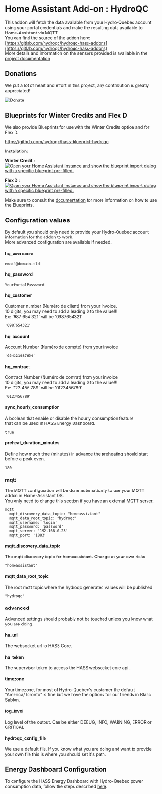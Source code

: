 # Home Assistant Add-on : HydroQC

This addon will fetch the data available from your Hydro-Quebec account using your portal credentials and make the resulting data available to Home-Assistant via MQTT.\
You can find the source of the addon here: [https://gitlab.com/hydroqc/hydroqc-hass-addons](https://gitlab.com/hydroqc/hydroqc-hass-addons) \
More details and information on the sensors provided is available in the [project documentation](https://hydroqc.ca)

## Donations

We put a lot of heart and effort in this project, any contribution is greatly appreciated!

[![Donate](https://img.shields.io/badge/Donate-Hydroqc-green)](https://hydroqc.ca/en/donations)

## Blueprints for Winter Credits and Flex D

We also provide Blueprints for use with the Winter Credits option and for Flex D.

https://github.com/hydroqc/hass-blueprint-hydroqc

Installation:

**Winter Credit** : [![Open your Home Assistant instance and show the blueprint import dialog with a specific blueprint pre-filled.](https://my.home-assistant.io/badges/blueprint_import.svg)](https://my.home-assistant.io/redirect/blueprint_import/?blueprint_url=https%3A%2F%2Fraw.githubusercontent.com%2Fhydroqc%2Fhass-blueprint-hydroqc%2Fmain%2Fhydroqc-winter-credits.yaml)

**Flex D** : [![Open your Home Assistant instance and show the blueprint import dialog with a specific blueprint pre-filled.](https://my.home-assistant.io/badges/blueprint_import.svg)](https://my.home-assistant.io/redirect/blueprint_import/?blueprint_url=https%3A%2F%2Fraw.githubusercontent.com%2Fhydroqc%2Fhass-blueprint-hydroqc%2Fmain%2Fhydroqc-flex-d.yaml)

Make sure to consult the [documentation](https://hydroqc.ca/en/docs) for more information on how to use the Blueprints.

## Configuration values

By default you should only need to provide your Hydro-Quebec account information for the addon to work. \
More advanced configuration are available if needed.

#### hq_username

```email@domain.tld```

#### hq_password

```YourPortalPassword```

#### hq_customer

Customer number (Numéro de client) from your invoice.\
10 digits, you may need to add a leading 0 to the value!!!\
Ex: '987 654 321' will be '0987654321'

```'0987654321'```

#### hq_account

Account Number (Numéro de compte) from your invoice

```'654321987654'```

#### hq_contract
Contract Number (Numéro de contrat) from your invoice\
10 digits, you may need to add a leading 0 to the value!!!\
Ex: '123 456 789' will be '0123456789'

```'0123456789'```

#### sync_hourly_consumption
A boolean that enable or disable the hourly consumption feature\
that can be used in HASS Energy Dashboard.

```true```

#### preheat_duration_minutes
Define how much time (minutes) in advance
the preheating should start before a peak event

```180```

### mqtt

The MQTT configuration will be done automatically to use your MQTT addon in Home-Assistant OS. \
You only need to change this section if you have an external MQTT server.

```
mqtt:
  mqtt_discovery_data_topic: "homeassistant"
  mqtt_data_root_topic: "hydroqc"
  mqtt_username: 'login'
  mqtt_password: 'password'
  mqtt_server: '192.168.0.23'
  mqtt_port: '1883'

```

#### mqtt_discovery_data_topic

The mqtt discovery topic for homeassistant. Change at your own risks

```"homeassistant"```

#### mqtt_data_root_topic

The root mqtt topic where the hydroqc generated values will be published

```"hydroqc"```

### advanced

Advanced settings should probably not be touched unless you know what you are doing.

#### ha_url

The websocket url to HASS Core.

#### ha_token

The supervisor token to access the HASS websocket core api.

#### timezone

Your timezone, for most of Hydro-Quebec's customer the default "America/Toronto" is fine but we have the options for our friends in Blanc Sablon.

#### log_level

Log level of the output. Can be either DEBUG, INFO, WARNING, ERROR or CRITICAL 

#### hydroqc_config_file

We use a default file. If you know what you are doing and want to provide your own file this is where you should set it's path.

## Energy Dashboard Configuration

To configure the HASS Energy Dashboard with Hydro-Quebec power consumption data, follow the steps described [here](https://hydroqc.ca/en/docs/configuration/home-assistant-specific/).
